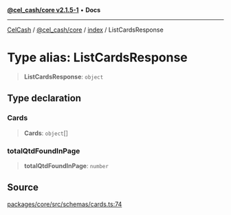 [**@cel_cash/core v2.1.5-1**](../../README.md) • **Docs**

***

[CelCash](../../../../README.md) / [@cel\_cash/core](../../README.md) / [index](../README.md) / ListCardsResponse

# Type alias: ListCardsResponse

> **ListCardsResponse**: `object`

## Type declaration

### Cards

> **Cards**: `object`[]

### totalQtdFoundInPage

> **totalQtdFoundInPage**: `number`

## Source

[packages/core/src/schemas/cards.ts:74](https://github.com/Pyxlab/celcash/blob/9dbc7013720b05f34ded33140fbf1d827b403eea/packages/core/src/schemas/cards.ts#L74)
